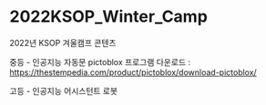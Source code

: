 # 2022KSOP_Winter_Camp
2022년 KSOP 겨울캠프 콘텐츠

중등 - 인공지능 자동문
pictoblox 프로그램 다운로드 : https://thestempedia.com/product/pictoblox/download-pictoblox/




고등 - 인공지능 어시스턴트 로봇
